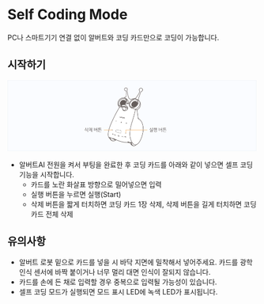 # Self Coding Mode
PC나 스마트기기 연결 없이 알버트와 코딩 카드만으로 코딩이 가능합니다.


시작하기
--

![albert AI sefmode](./images/albert01.png)

- 알버트AI 전원을 켜서 부팅을 완료한 후 코딩 카드를 아래와 같이 넣으면 셀프 코딩 기능을 시작합니다.
  - 카드를 노란 화살표 방향으로 밀어넣으면 입력
  - 실행 버튼을 누르면 실행(Start)
  - 삭제 버튼을 짧게 터치하면 코딩 카드 1장 삭제, 삭제 버튼을 길게 터치하면 코딩 카드 전체 삭제


유의사항
--

- 알버트 로봇 밑으로 카드를 넣을 시 바닥 지면에 밀착해서 넣어주세요. 카드를 광학 인식 센서에 바짝 붙이거나 너무 멀리 대면 인식이 잘되지 않습니다.
- 카드를 손에 든 채로 입력할 경우 중복으로 입력될 가능성이 있습니다.
- 셀프 코딩 모드가 실행되면 모드 표시 LED에 녹색 LED가 표시됩니다.
